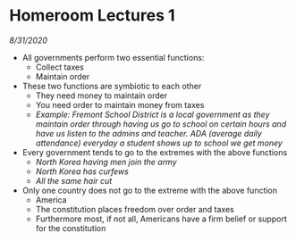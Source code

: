 # Homeroom Lectures 1

*8/31/2020*

- All governments perform two essential functions:
    - Collect taxes
    - Maintain order
- These two functions are symbiotic to each other
    - They need money to maintain order
    - You need order to maintain money from taxes
    - *Example: Fremont School District is a local government as they maintain order through having us go to school on certain hours and have us listen to the admins and teacher. ADA (average daily attendance) everyday a student shows up to school we get money*
- Every government tends to go to the extremes with the above functions
    - *North Korea having men join the army*
    - *North Korea has curfews*
    - *All the same hair cut*
- Only one country does not go to the extreme with the above function
    - America
    - The constitution places freedom over order and taxes
    - Furthermore most, if not all, Americans have a firm belief or support for the constitution